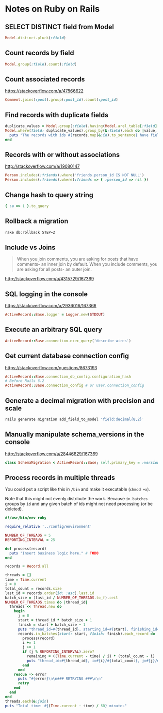 # Notes on Ruby on Rails

## SELECT DISTINCT field from Model

```ruby
Model.distinct.pluck(:field)
```

## Count records by field

```ruby
Model.group(:field).count(:field)
```

## Count associated records

https://stackoverflow.com/a/47566622

```ruby
Comment.joins(:post).group(:post_id).count(:post_id)
```

## Find records with duplicate fields

```ruby
duplicate_values = Model.group(:field).having(Model.arel_table[:field].count.gt(1)).count.keys
Model.where(field: duplicate_values).group_by(&:field).each do |value, records|
  puts "The records with ids #{records.map(&:id).to_sentence} have field set to #{value}"
end
```

## Records with or without associations

http://stackoverflow.com/a/19080147

```ruby
Person.includes(:friends).where('friends.person_id IS NOT NULL')
Person.includes(:friends).where(:friends => { :person_id => nil })
```

## Change hash to query string

```ruby
{ :a => 1 }.to_query
```

## Rollback a migration

```bash
rake db:rollback STEP=2
```

## Include vs Joins

> When you join comments, you are asking for posts that have comments- an inner join by default. When you include comments, you are asking for all posts- an outer join.

http://stackoverflow.com/a/4315729/167369

## SQL logging in the console

https://stackoverflow.com/a/2936016/167369

```ruby
ActiveRecord::Base.logger = Logger.new(STDOUT)
```

## Execute an arbitrary SQL query

```ruby
ActiveRecord::Base.connection.exec_query('describe wires')
```

## Get current database connection config

https://stackoverflow.com/questions/8673193

```ruby
ActiveRecord::Base.connection_db_config.configuration_hash
# Before Rails 6.2
ActiveRecord::Base.connection_config # or User.connection_config
```

## Generate a decimal migration with precision and scale

```sh
rails generate migration add_field_to_model 'field:decimal{8,2}'
```

## Manually manipulate schema_versions in the console

http://stackoverflow.com/a/28446829/167369

```ruby
class SchemaMigration < ActiveRecord::Base; self.primary_key = :version; end
```

## Process records in multiple threads

You could put a script like this in `/bin` and make it executable (`chmod +x`).

Note that this might not evenly distribute the work. Because `in_batches` groups by `id` and any given batch of ids might not need processing (or be deleted).

```ruby
#!/usr/bin/env ruby

require_relative '../config/environment'

NUMBER_OF_THREADS = 5
REPORTING_INTERVAL = 25

def process(record)
  puts "Insert business logic here." # TODO
end

records = Record.all

threads = []
time = Time.current
i = 0
total_count = records.size
last_id = records.order(id: :asc).last.id
batch_size = (last_id / NUMBER_OF_THREADS.to_f).ceil
NUMBER_OF_THREADS.times do |thread_id|
  threads << Thread.new do
    begin
      j = 0
      start = thread_id * batch_size + 1
      finish = start + batch_size - 1
      puts "thread_id=#{thread_id}, starting_id=#{start}, finishing_id=#{finish}"
      records.in_batches(start: start, finish: finish).each_record do |record|
        process(record)
        i += 1
        j += 1
        if (j % REPORTING_INTERVAL).zero?
          remaining = ((Time.current - time) / i) * (total_count - i)
          puts "thread_id=#{thread_id}, i=#{i}/#{total_count}, j=#{j}/#{batch_size}, time_remaining=#{remaining / 60.0}m"
        end
      end
    rescue => error
      puts "#{error}\n\n### RETRYING ###\n\n"
      retry
    end
  end
end
threads.each(&:join)
puts "Total time: #{(Time.current - time) / 60} minutes"
```

